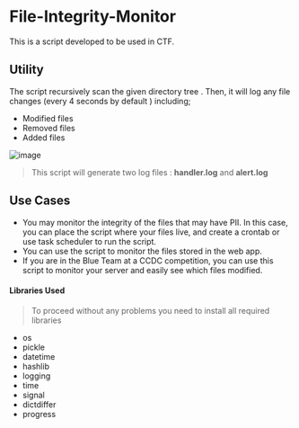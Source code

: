 # File-Integrity-Monitor

This is a script developed to be used in CTF. 
 

## Utility 
The script recursively scan the given directory tree . Then, it will log any file changes (every 4 seconds by default ) including;

- Modified files
- Removed files
- Added files

![image](https://user-images.githubusercontent.com/117517618/202917616-d6bb3e36-b20f-4125-b851-627316a37a2e.png)

> This script will generate two log files : **handler.log** and **alert.log** 
## Use Cases

+ You may monitor the integrity of the files that may have PII. In this case, you can place the script where your files live, and create a crontab or use task scheduler to run the script.
+ You can use the script to monitor the files stored in the web app.
+ If you are in the Blue Team at a CCDC competition, you can use this script to monitor your server and easily see which files modified.
#### Libraries Used
> To proceed without any problems you need to install all required libraries 
- os
- pickle 
- datetime
- hashlib	
- logging
- time 
- signal
- dictdiffer 
- progress
